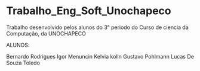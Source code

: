 # Trabalho_Eng_Soft_Unochapeco
Trabalho desenvolvido pelos alunos do 3° periodo do Curso de ciencia da Computação, da UNOCHAPECO

ALUNOS:

Bernardo Rodrigues
Igor Menuncin
Kelvia kolln
Gustavo Pohlmann
Lucas De Souza Toledo
